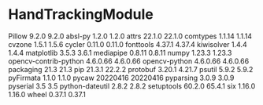 # HandTrackingModule

Pillow	9.2.0	9.2.0
absl-py	1.2.0	1.2.0
attrs	22.1.0	22.1.0
comtypes	1.1.14	1.1.14
cvzone	1.5.1	1.5.6
cycler	0.11.0	0.11.0
fonttools	4.37.1	4.37.4
kiwisolver	1.4.4	1.4.4
matplotlib	3.5.3	3.6.1
mediapipe	0.8.11	0.8.11
numpy	1.23.3	1.23.3
opencv-contrib-python	4.6.0.66	4.6.0.66
opencv-python	4.6.0.66	4.6.0.66
packaging	21.3	21.3
pip	21.3.1	22.2.2
protobuf	3.20.1	4.21.7
psutil	5.9.2	5.9.2
pyFirmata	1.1.0	1.1.0
pycaw	20220416	20220416
pyparsing	3.0.9	3.0.9
pyserial	3.5	3.5
python-dateutil	2.8.2	2.8.2
setuptools	60.2.0	65.4.1
six	1.16.0	1.16.0
wheel	0.37.1	0.37.1
